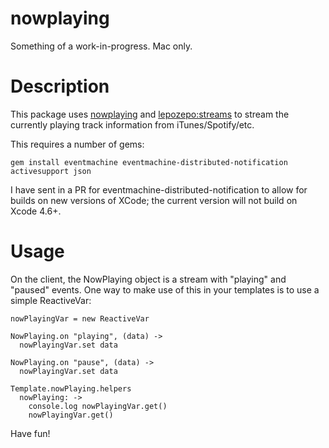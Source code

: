 # nowplaying

Something of a work-in-progress. Mac only. 

# Description

This package uses [nowplaying](https://github.com/dkordik/nowplaying) and [lepozepo:streams](https://atmospherejs.com/lepozepo/streams) to stream the currently playing track information from iTunes/Spotify/etc. 

This requires a number of gems: 

    gem install eventmachine eventmachine-distributed-notification activesupport json

I have sent in a PR for eventmachine-distributed-notification to allow for builds on new versions of XCode; the current version will not build on Xcode 4.6+.

# Usage

On the client, the NowPlaying object is a stream with "playing" and "paused" events. One way to make use of this in your templates is to use a simple ReactiveVar:

    nowPlayingVar = new ReactiveVar

    NowPlaying.on "playing", (data) ->
      nowPlayingVar.set data

    NowPlaying.on "pause", (data) ->
      nowPlayingVar.set data

    Template.nowPlaying.helpers
      nowPlaying: ->
        console.log nowPlayingVar.get()
        nowPlayingVar.get()

Have fun!